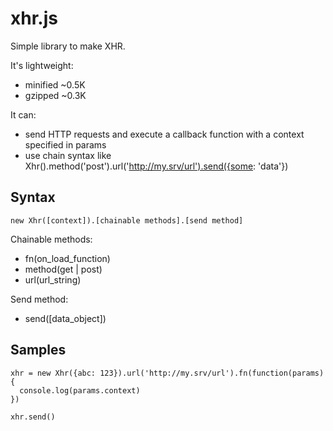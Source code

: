 xhr.js
======

Simple library to make XHR.

It's lightweight:
* minified ~0.5K
* gzipped ~0.3K

It can:
* send HTTP requests and execute a callback function with a context specified in params
* use chain syntax like Xhr().method('post').url('http://my.srv/url').send({some: 'data'})

Syntax
------

    new Xhr([context]).[chainable methods].[send method]

Chainable methods:
* fn(on_load_function)
* method(get | post)
* url(url_string)

Send method:
* send([data_object])

Samples
-------

    xhr = new Xhr({abc: 123}).url('http://my.srv/url').fn(function(params){
      console.log(params.context)
    })
    
    xhr.send()
